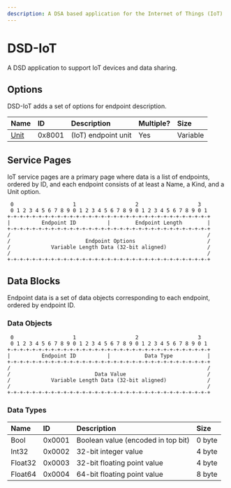 ```yaml
---
description: A DSA based application for the Internet of Things (IoT)
---
```


# DSD-IoT

A DSD application to support IoT devices and data sharing.

## Options

DSD-IoT adds a set of options for endpoint description.

| Name | ID | Description | Multiple? | Size |
| :--- | :--- | :--- | :--- | :--- |
| [Unit](iot.md#unit) | 0x8001 | (IoT) endpoint unit | Yes | Variable |


## Service Pages

IoT service pages are a primary page where data is a list of endpoints, ordered by ID, and each endpoint consists of at least a Name, a Kind, and a Unit option.

```text
 0                   1                   2                   3
 0 1 2 3 4 5 6 7 8 9 0 1 2 3 4 5 6 7 8 9 0 1 2 3 4 5 6 7 8 9 0 1
+-+-+-+-+-+-+-+-+-+-+-+-+-+-+-+-+-+-+-+-+-+-+-+-+-+-+-+-+-+-+-+-+
|          Endpoint ID          |        Endpoint Length        |
+-+-+-+-+-+-+-+-+-+-+-+-+-+-+-+-+-+-+-+-+-+-+-+-+-+-+-+-+-+-+-+-+
/                                                               /
/                        Endpoint Options                       /
/             Variable Length Data (32-bit aligned)             /
/                                                               /
+-+-+-+-+-+-+-+-+-+-+-+-+-+-+-+-+-+-+-+-+-+-+-+-+-+-+-+-+-+-+-+-+
```


## Data Blocks

Endpoint data is a set of data objects corresponding to each endpoint, ordered by endpoint ID.

### Data Objects

```text
 0                   1                   2                   3
 0 1 2 3 4 5 6 7 8 9 0 1 2 3 4 5 6 7 8 9 0 1 2 3 4 5 6 7 8 9 0 1
+-+-+-+-+-+-+-+-+-+-+-+-+-+-+-+-+-+-+-+-+-+-+-+-+-+-+-+-+-+-+-+-+
|          Endpoint ID          |           Data Type           |
+-+-+-+-+-+-+-+-+-+-+-+-+-+-+-+-+-+-+-+-+-+-+-+-+-+-+-+-+-+-+-+-+
/                                                               /
/                           Data Value                          /
/             Variable Length Data (32-bit aligned)             /
/                                                               /
+-+-+-+-+-+-+-+-+-+-+-+-+-+-+-+-+-+-+-+-+-+-+-+-+-+-+-+-+-+-+-+-+
```

### Data Types

| Name | ID | Description | Size |
| :--- | :--- | :--- | :--- |
| Bool    | 0x0001 | Boolean value (encoded in top bit) | 0 byte |
| Int32   | 0x0002 | 32-bit integer value               | 4 byte |
| Float32 | 0x0003 | 32-bit floating point value        | 4 byte |
| Float64 | 0x0004 | 64-bit floating point value        | 8 byte |
